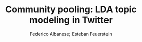 ---
paperId: 16
author: Federico Albanese; Esteban Feuerstein 
publicationauthor: Albanese, F. et al.
title: "Community pooling: LDA topic modeling in Twitter"
pdf: paper_16.pdf
poster: poster_16.png
pitch: https://www.youtube.com/watch?v=Eo5nqMn4ekE&list=PLFHvi5sdWF5VqqqQvVC5SuBY7ecSgqequ&index=14
type: Oral
topic: Applications
category: Extended Abstract
link: https://research.latinxinai.org/papers/icml/2021/pdf/paper_16.pdf
conference: icml
year: 2021
tags: icml-2021
location: Virtual
---